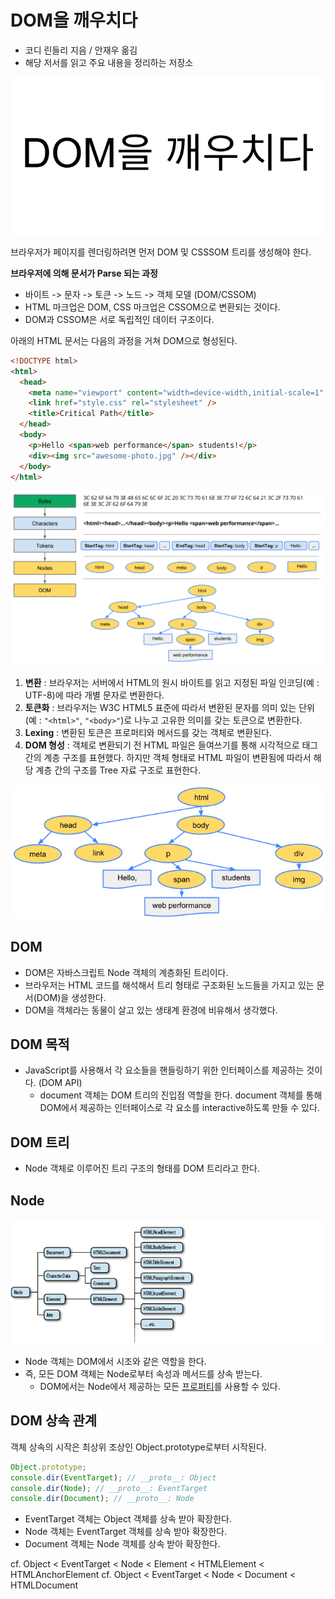 # DOM을 깨우치다

- 코디 린들리 지음 / 안재우 옮김
- 해당 저서를 읽고 주요 내용을 정리하는 저장소

![dom](images/dom.png)

브라우저가 페이지를 렌더링하려면 먼저 DOM 및 CSSSOM 트리를 생성해야 한다.

**브라우저에 의해 문서가 Parse 되는 과정**

- 바이트 -> 문자 -> 토큰 -> 노드 -> 객체 모델 (DOM/CSSOM)
- HTML 마크업은 DOM, CSS 마크업은 CSSOM으로 변환되는 것이다.
- DOM과 CSSOM은 서로 독립적인 데이터 구조이다.

아래의 HTML 문서는 다음의 과정을 거쳐 DOM으로 형성된다.

```html
<!DOCTYPE html>
<html>
  <head>
    <meta name="viewport" content="width=device-width,initial-scale=1" />
    <link href="style.css" rel="stylesheet" />
    <title>Critical Path</title>
  </head>
  <body>
    <p>Hello <span>web performance</span> students!</p>
    <div><img src="awesome-photo.jpg" /></div>
  </body>
</html>
```

![dom-process](./images/dom-process.png)

1. **변환** : 브라우저는 서버에서 HTML의 원시 바이트를 읽고 지정된 파일 인코딩(예 : UTF-8)에 따라 개별 문자로 변환한다.
2. **토큰화** : 브라우저는 W3C HTML5 표준에 따라서 변환된 문자를 의미 있는 단위(예 : `"<html>"`, `"<body>"`)로 나누고 고유한 의미를 갖는 토큰으로 변환한다.
3. **Lexing** : 변환된 토큰은 프로퍼티와 메서드를 갖는 객체로 변환된다.
4. **DOM 형성** : 객체로 변환되기 전 HTML 파일은 들여쓰기를 통해 시각적으로 태그 간의 계층 구조를 표현했다. 하지만 객체 형태로 HTML 파일이 변환됨에 따라서 해당 계층 간의 구조를 Tree 자료 구조로 표현한다.

![dom-tree](images/dom-tree.png)

## DOM

- DOM은 자바스크립트 Node 객체의 계층화된 트리이다.
- 브라우저는 HTML 코드를 해석해서 트리 형태로 구조화된 노드들을 가지고 있는 문서(DOM)을 생성한다.
- DOM을 객체라는 동물이 살고 있는 생태계 환경에 비유해서 생각했다.

## DOM 목적

- JavaScript를 사용해서 각 요소들을 핸들링하기 위한 인터페이스를 제공하는 것이다. (DOM API)
  - document 객체는 DOM 트리의 진입점 역할을 한다. document 객체를 통해 DOM에서 제공하는 인터페이스로 각 요소를 interactive하도록 만들 수 있다.

## DOM 트리

- Node 객체로 이루어진 트리 구조의 형태를 DOM 트리라고 한다.

## Node

![node-process](images/node-process.png)

- Node 객체는 DOM에서 시조와 같은 역할을 한다.
- 즉, 모든 DOM 객체는 Node로부터 속성과 메서드를 상속 받는다.
  - DOM에서는 Node에서 제공하는 모든 [프로퍼티](https://developer.mozilla.org/ko/docs/Web/API/Node)를 사용할 수 있다.

## DOM 상속 관계

객체 상속의 시작은 최상위 조상인 Object.prototype로부터 시작된다.

```js
Object.prototype;
console.dir(EventTarget); // __proto__: Object
console.dir(Node); // __proto__: EventTarget
console.dir(Document); // __proto__: Node
```

- EventTarget 객체는 Object 객체를 상속 받아 확장한다.
- Node 객체는 EventTarget 객체를 상속 받아 확장한다.
- Document 객체는 Node 객체를 상속 받아 확장한다.

cf. Object < EventTarget < Node < Element < HTMLElement < HTMLAnchorElement
cf. Object < EventTarget < Node < Document < HTMLDocument
